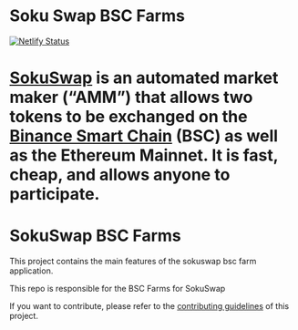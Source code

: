 
# Soku Swap BSC Farms

[![Netlify Status](https://api.netlify.com/api/v1/badges/c6ef7e73-4a84-410d-83b0-b89326787dff/deploy-status)](https://app.netlify.com/sites/swap-master/deploys)

[SokuSwap](https://sokuswap.finance/) is an automated market maker (“**AMM**”) that allows two tokens to be exchanged on the [Binance Smart Chain](https://www.binance.org/en/smartChain) (BSC) as well as the Ethereum Mainnet. It is fast, cheap, and allows anyone to participate.
=======
# SokuSwap BSC Farms

This project contains the main features of the sokuswap bsc farm application.

This repo is responsible for the BSC Farms for SokuSwap

If you want to contribute, please refer to the [contributing guidelines](./CONTRIBUTING.md) of this project.
